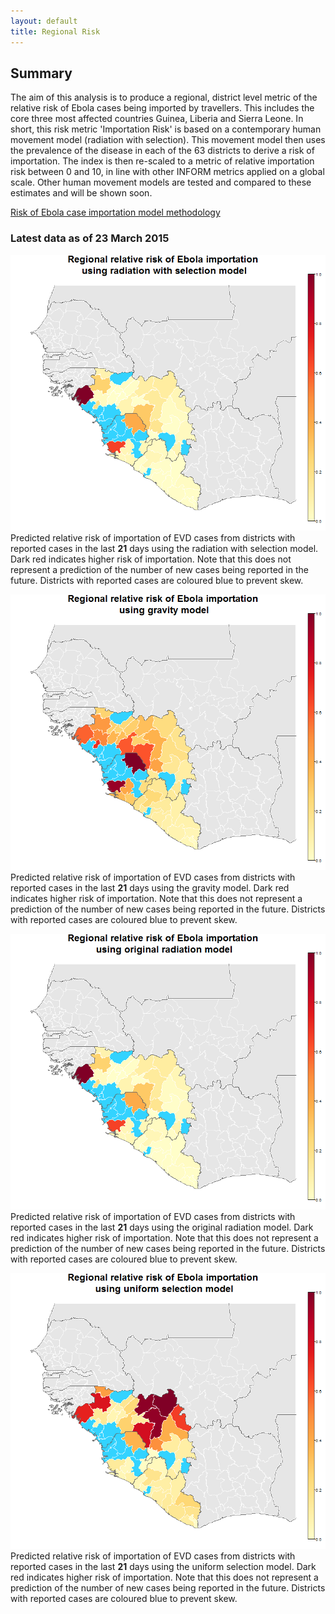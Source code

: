 ```yaml
---
layout: default
title: Regional Risk
---
```


## Summary

The aim of this analysis is to produce a regional, district level metric of the relative risk of Ebola cases being imported by travellers. This includes the core three most affected countries Guinea, Liberia and Sierra Leone. In short, this risk metric 'Importation Risk' is based on a contemporary human movement model (radiation with selection). This movement model then uses the prevalence of the disease in each of the 63 districts to derive a risk of importation. The index is then  re-scaled to a metric of relative importation risk between 0 and 10, in line with other INFORM metrics applied on a global scale. Other human movement models are tested and compared to these estimates and will be shown soon.

[Risk of Ebola case importation model methodology][Risk-doc]

[Risk-doc]: http://seeg-oxford.github.io/ebola-spread/local-risk-doc

### Latest data as of 23 March 2015

<a href="images/regional_prediction_radsel_france_large.png"><img src="images/regional_prediction_radsel_france.png" /></a>
Predicted relative risk of importation of EVD cases from districts with reported cases in the last <b>21</b> days using the radiation with selection model. Dark red indicates higher risk of importation. Note that this does not represent a prediction of the number of new cases being reported in the future. Districts with reported cases are coloured blue to prevent skew.

<a href="images/regional_prediction_gravity_france_large.png"><img src="images/regional_prediction_gravity_france.png" /></a>
Predicted relative risk of importation of EVD cases from districts with reported cases in the last <b>21</b> days using the gravity model. Dark red indicates higher risk of importation. Note that this does not represent a prediction of the number of new cases being reported in the future. Districts with reported cases are coloured blue to prevent skew.

<a href="images/regional_prediction_radiation_france_large.png"><img src="images/regional_prediction_radiation_france.png" /></a>
Predicted relative risk of importation of EVD cases from districts with reported cases in the last <b>21</b> days using the original radiation model. Dark red indicates higher risk of importation. Note that this does not represent a prediction of the number of new cases being reported in the future. Districts with reported cases are coloured blue to prevent skew.

<a href="images/regional_prediction_uniform_france_large.png"><img src="images/regional_prediction_uniform_france.png" /></a>
Predicted relative risk of importation of EVD cases from districts with reported cases in the last <b>21</b> days using the uniform selection model. Dark red indicates higher risk of importation. Note that this does not represent a prediction of the number of new cases being reported in the future. Districts with reported cases are coloured blue to prevent skew.
